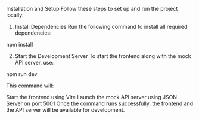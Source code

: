 Installation and Setup
Follow these steps to set up and run the project locally:

1. Install Dependencies
Run the following command to install all required dependencies:

npm install

2. Start the Development Server
To start the frontend along with the mock API server, use:

npm run dev

This command will:

Start the frontend using Vite
Launch the mock API server using JSON Server on port 5001
Once the command runs successfully, the frontend and the API server will be available for development.


